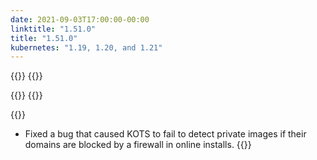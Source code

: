 ```yaml
---
date: 2021-09-03T17:00:00-00:00
linktitle: "1.51.0"
title: "1.51.0"
kubernetes: "1.19, 1.20, and 1.21"
---
```


{{<features>}}
{{</features>}}

{{<changes>}}
{{</changes>}}

{{<fixes>}}
* Fixed a bug that caused KOTS to fail to detect private images if their domains are blocked by a firewall in online installs.
{{</fixes>}}
